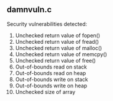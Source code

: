 ## damnvuln.c
Security vulnerabilities detected:
1. Unchecked return value of fopen()
2. Unchecked return value of fread()
3. Unchecked return value of malloc()
4. Unchecked return value of memcpy()
5. Unchecked return value of free()
6. Out-of-bounds read on stack
7. Out-of-bounds read on heap
8. Out-of-bounds write on stack
9. Out-of-bounds write on heap
10. Unchecked size of array

